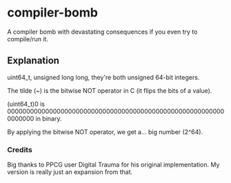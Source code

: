# compiler-bomb
A compiler bomb with devastating consequences if you even try to compile/run it.

## Explanation ##
uint64_t, unsigned long long, they're both unsigned 64-bit integers.

The tilde (~) is the bitwise NOT operator in C (it flips the bits of a value).

(uint64_t)0 is 0000000000000000000000000000000000000000000000000000000000000000 in binary.

By applying the bitwise NOT operator, we get a... big number (2^64).

### Credits ###

Big thanks to PPCG user Digital Trauma for his original implementation. My version is really just an expansion from that.
